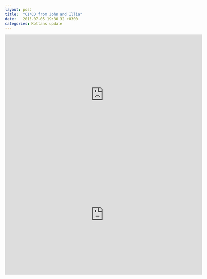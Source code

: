 ```yaml
---
layout: post
title:  "CI/CD from John and Illia"
date:   2016-07-05 19:30:32 +0300
categories: Kottans update
---
```


<iframe width="640" height="390" src="https://www.youtube.com/embed/hEhtJvS4uXQ" frameborder="0" allowfullscreen></iframe>
<iframe width="640" height="390" src="https://www.youtube.com/embed/axw3x4DkLF4" frameborder="0" allowfullscreen></iframe>
